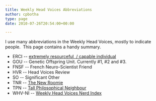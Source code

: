 ```yaml
---
title: Weekly Head Voices Abbreviations
author: cpbotha
type: page
date: 2010-07-26T20:54:00+00:00

---
```

I use many abbreviations in the Weekly Head Voices, mostly to indicate people.  This page contains a handy summary.

  * ERCI -- [extremely resourceful  / capable individual][1]
  * GOU -- Genetic Offspring Unit. Currently #1, #2 and #3.
  * FNSF -- French Neuro-Scientist Friend
  * HVR -- Head Voices Review
  * SO -- Significant Other
  * TNR -- [The New Roomie][2]
  * TPN -- [Tall Philosophical Neighbour][3]
  * WHV-NI -- [Weekly Head Voices Nerd Index][4]

 [1]: http://gpsgek.nl/ "ERCI's website"
 [2]: http://gerwindehaan.nl/ "TNR's website"
 [3]: http://tokkiebytes.wordpress.com/ "TPN's blog"
 [4]: /about/weekly-head-voices-nerd-index/ "WHV NI page"
